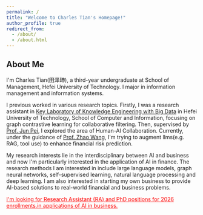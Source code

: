 ```yaml
---
permalink: /
title: "Welcome to Charles Tian's Homepage!"
author_profile: true
redirect_from: 
  - /about/
  - /about.html
---
```


## About Me

I'm Charles Tian(田泽珅), a third-year undergraduate at School of Management, Hefei University of Technology. I major in information management and information systems.

I previous worked in various research topics. Firstly, I was a research assistant in [Key Laboratory of Knowledge Engineering with Big Data](https://lab.zhonghuapu.com/) in Hefei University of Technology, School of Computer and Information, focusing on graph contrastive learning for collaborative filtering. Then, supervised by [Prof. Jun Pei](http://www.drpeijun.com/), I explored the area of Human-AI Collaboration. Currently, under the guidance of [Prof. Zhao Wang](https://www.hfut.edu.cn/glxyen/info/1074/1534.htm), I'm trying to augment llms(e.g. RAG, tool use) to enhance financial risk prediction.

My research interests lie in the interdisciplinary between AI and business and now I'm particularly interested in the application of AI in finance. The research methods I am interested in include large language models, graph neural networks, self-supervised learning, natural language processing and deep learning. I am also interested in starting my own business to provide AI-based solutions to real-world financial and business problems.

<span style="color:red;"><u>I'm looking for Research Assistant (RA) and PhD positions for 2026 enrollments.in applications of AI in business.</u></span>

